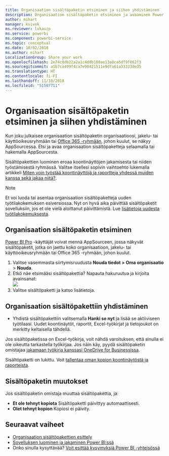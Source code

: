 ```yaml
---
title: Organisaation sisältöpaketin etsiminen ja siihen yhdistäminen
description: Organisaation sisältöpaketin etsiminen ja avaaminen Power BI:ssä
author: mihart
manager: kvivek
ms.reviewer: lukaszp
ms.service: powerbi
ms.component: powerbi-service
ms.topic: conceptual
ms.date: 10/02/2018
ms.author: mihart
LocalizationGroup: Share your work
ms.openlocfilehash: 2e74c8db22a2a1c4ddb188ae13a8ca5df9f862f3
ms.sourcegitcommit: a1b7ca499f4ca7e90421511e9dfa61a33333de35
ms.translationtype: HT
ms.contentlocale: fi-FI
ms.lasthandoff: 11/10/2018
ms.locfileid: "51507711"
---
```

# <a name="find-and-connect-to-an-organizational-content-pack"></a>Organisaation sisältöpaketin etsiminen ja siihen yhdistäminen

Kun joku julkaisee organisaation sisältöpaketin organisaatioosi, jakelu- tai käyttöoikeusryhmään tai [Office 365 -ryhmään](https://support.office.com/article/Create-a-group-in-Office-365-7124dc4c-1de9-40d4-b096-e8add19209e9), johon kuulut, se näkyy AppSourcessa.  Etsi ja avaa organisaation sisältöpaketteja selaamalla tai hakemalla AppSourcesta.

Sisältöpakettien luominen eroaa koontinäyttöjen jakamisesta tai niiden työstämisestä ryhmässä. Valitse itsellesi sopivin vaihtoehto lukemalla artikkeli [Miten voin työstää koontinäyttöjä ja raportteja yhdessä muiden kanssa sekä jakaa niitä?](../service-how-to-collaborate-distribute-dashboards-reports.md).

> [!NOTE]
> Et voi luoda tai asentaa organisaation sisältöpaketteja uuden työtilakokemuksen esiversiossa. Nyt on hyvä aika päivittää sisältöpaketit sovelluksiin, jos et ole vielä aloittanut päivittämistä. Lue [lisätietoja uudesta työtilakokemuksesta](../service-create-the-new-workspaces.md).
> 

## <a name="find-an-organizational-content-pack"></a>Organisaation sisältöpaketin etsiminen
[Power BI Pro](https://powerbi.microsoft.com/pricing) -käyttäjät voivat mennä AppSourceen, jossa näkyvät sisältöpaketit, jotka on jaettu koko organisaatioon, jakelu- tai käyttöoikeusryhmään tai Office 365 -ryhmään, johon kuulut.  

1. Valitse vasemmasta siirtymisruudusta **Nouda tiedot \> Oma organisaatio** \> **Nouda**.
2. Etkö näe etsimääsi sisältöpakettia? Napauta hakuruutua ja kirjoita avainsanat:  
    ![](media/end-user-content-pack/cp_searchbox.png)
3. Valitse sisältöpaketti ja katso lisätietoja.

## <a name="connect-to-an-organizational-content-pack"></a>Organisaation sisältöpakettiin yhdistäminen
* Yhdistä sisältöpakettiin valitsemalla **Hanki se nyt** ja lisää se aktiiviseen työtilaasi. Uudet koontinäytöt, raportit, Excel-työkirjat ja tietojoukot on merkitty keltaisella tähdellä.

Jos sisältöpaketissa on Excel-työkirja, voit nähdä varoituksen, että sinulla ei ole oikeutta tarkastella työkirjaa. Jos näin käy, pyydä sisältöpaketin omistajaa [jakamaan työkirja kanssasi OneDrive for Businessissa](https://support.office.com/en-us/article/Share-documents-or-folders-in-Office-365-1fe37332-0f9a-4719-970e-d2578da4941c). 

Sisältöpaketti on lukittu. Voit [tallentaa oman kopion koontinäytöstä ja raporteista](../service-organizational-content-pack-copy-refresh-access.md). 

## <a name="changes-to-the-content-pack"></a>Sisältöpaketin muutokset
Jos sisältöpaketin omistaja muuttaa sisältöpakettia, ja: 

* **Et ole tehnyt kopiota** Sisältöpaketti päivittyy automaattisesti.
* **Olet tehnyt kopion** Kopiosi ei päivity. 

## <a name="next-steps"></a>Seuraavat vaiheet
* [Organisaation sisältöpakettien esittely](../service-organizational-content-pack-introduction.md)  
* [Sovelluksen luominen ja jakaminen Power BI:ssä](../service-create-distribute-apps.md)
* Onko sinulla kysyttävää? [Voit esittää kysymyksiä Power BI -yhteisössä](http://community.powerbi.com/)

